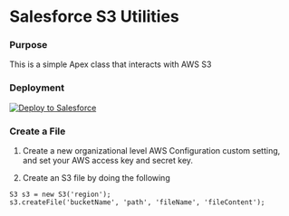 # Salesforce S3 Utilities

### Purpose
This is a simple Apex class that interacts with AWS S3

### Deployment
<a href="https://githubsfdeploy.herokuapp.com/?owner=saichonchon&repo=apex-Salesforce-S3-Utility">
  <img alt="Deploy to Salesforce"
       src="https://raw.githubusercontent.com/afawcett/githubsfdeploy/master/src/main/webapp/resources/img/deploy.png">
</a>

### Create a File
1. Create a new organizational level AWS Configuration custom setting, and set your AWS access key and secret key.

2. Create an S3 file by doing the following

```
S3 s3 = new S3('region');
s3.createFile('bucketName', 'path', 'fileName', 'fileContent');
```
